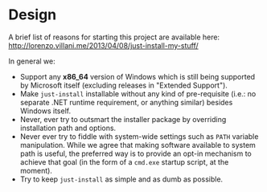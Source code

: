Design
======

A brief list of reasons for starting this project are available here:
<http://lorenzo.villani.me/2013/04/08/just-install-my-stuff/>

In general we:

* Support any **x86_64** version of Windows which is still being supported by
  Microsoft itself (excluding releases in "Extended Support").
* Make `just-install` installable without any kind of pre-requisite (i.e.: no
  separate .NET runtime requirement, or anything similar) besides Windows
  itself.
* Never, ever try to outsmart the installer package by overriding installation
  path and options.
* Never ever try to fiddle with system-wide settings such as `PATH` variable
  manipulation. While we agree that making software available to system path is
  useful, the preferred way is to provide an opt-in mechanism to achieve that
  goal (in the form of a `cmd.exe` startup script, at the moment).
* Try to keep `just-install` as simple and as dumb as possible.
